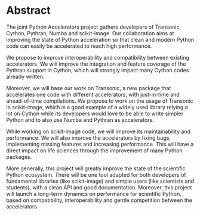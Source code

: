 # Abstract

The joint Python Accelerators project gathers developers of Transonic, Cython,
Pythran, Numba and scikit-image. Our collaboration aims at improving the state
of Python acceleration so that clean and modern Python code can easily be
accelerated to reach high performance.

We propose to improve interoperability and compatibility between existing
accelerators. We will improve the integration and feature coverage of the
Pythran support in Cython, which will strongly impact many Cython codes already
written.

Moreover, we will base our work on Transonic, a new package that accelerates
one code with different accelerators, with just-in-time and ahead-of-time
compilations. We propose to work on the usage of Transonic in scikit-image,
which is a good example of a widely used library relying a lot on Cython while
its developers would love to be able to write simpler Python and to also use
Numba and Pythran as accelerators.

While working on scikit-image code, we will improve its maintainability and
performance. We will also improve the accelerators by fixing bugs, implementing
missing features and increasing performance. This will have a direct impact on
life sciences through the improvement of many Python packages.

More generally, this project will greatly improve the state of the scientific
Python ecosystem. There will be one tool adapted for both developers of
fundamental libraries (like scikit-image) and simple users (like scientists and
students), with a clean API and good documentation. Moreover, this project will
launch a long-term dynamics on performance for scientific Python, based on
compatibility, interoperability and gentle competition between the
accelerators.